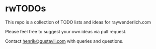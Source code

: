# rwTODOs

This repo is a collection of TODO lists and ideas for raywenderlich.com

Please feel free to suggest your own ideas via pull request.

Contact henrik@gustavii.com with queries and questions.
